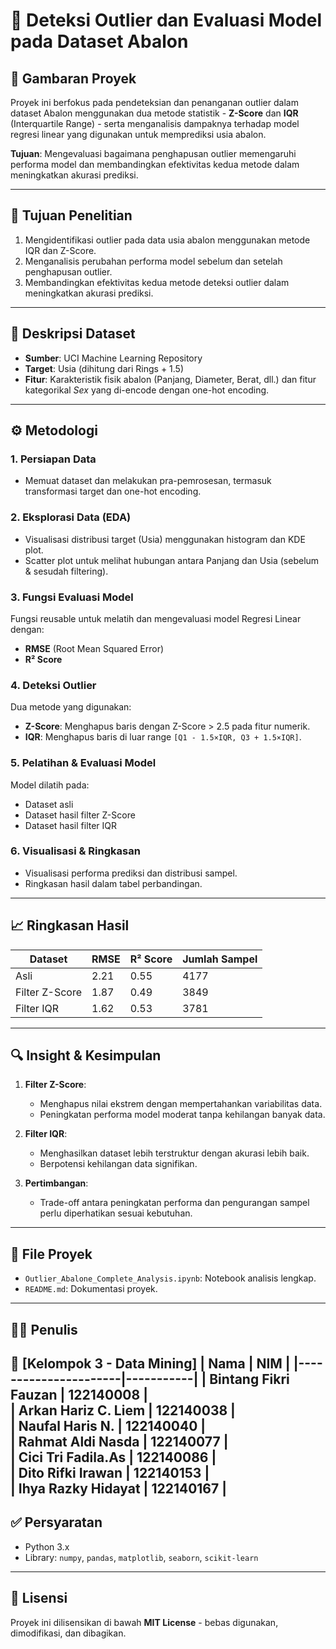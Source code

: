 # 🐚 Deteksi Outlier dan Evaluasi Model pada Dataset Abalon

## 📌 Gambaran Proyek
Proyek ini berfokus pada pendeteksian dan penanganan outlier dalam dataset Abalon menggunakan dua metode statistik - **Z-Score** dan **IQR** (Interquartile Range) - serta menganalisis dampaknya terhadap model regresi linear yang digunakan untuk memprediksi usia abalon.

**Tujuan**: Mengevaluasi bagaimana penghapusan outlier memengaruhi performa model dan membandingkan efektivitas kedua metode dalam meningkatkan akurasi prediksi.

---

## 🎯 Tujuan Penelitian
1. Mengidentifikasi outlier pada data usia abalon menggunakan metode IQR dan Z-Score.
2. Menganalisis perubahan performa model sebelum dan setelah penghapusan outlier.
3. Membandingkan efektivitas kedua metode deteksi outlier dalam meningkatkan akurasi prediksi.

---

## 📁 Deskripsi Dataset
- **Sumber**: UCI Machine Learning Repository
- **Target**: Usia (dihitung dari Rings + 1.5)
- **Fitur**: Karakteristik fisik abalon (Panjang, Diameter, Berat, dll.) dan fitur kategorikal *Sex* yang di-encode dengan one-hot encoding.

---

## ⚙️ Metodologi
### 1. Persiapan Data
- Memuat dataset dan melakukan pra-pemrosesan, termasuk transformasi target dan one-hot encoding.

### 2. Eksplorasi Data (EDA)
- Visualisasi distribusi target (Usia) menggunakan histogram dan KDE plot.
- Scatter plot untuk melihat hubungan antara Panjang dan Usia (sebelum & sesudah filtering).

### 3. Fungsi Evaluasi Model
Fungsi reusable untuk melatih dan mengevaluasi model Regresi Linear dengan:
- **RMSE** (Root Mean Squared Error)
- **R² Score**

### 4. Deteksi Outlier
Dua metode yang digunakan:
- **Z-Score**: Menghapus baris dengan Z-Score > 2.5 pada fitur numerik.
- **IQR**: Menghapus baris di luar range `[Q1 - 1.5×IQR, Q3 + 1.5×IQR]`.

### 5. Pelatihan & Evaluasi Model
Model dilatih pada:
- Dataset asli
- Dataset hasil filter Z-Score
- Dataset hasil filter IQR

### 6. Visualisasi & Ringkasan
- Visualisasi performa prediksi dan distribusi sampel.
- Ringkasan hasil dalam tabel perbandingan.

---

## 📈 Ringkasan Hasil
| Dataset          | RMSE  | R² Score | Jumlah Sampel |
|------------------|-------|----------|---------------|
| Asli            |  2.21   |  0.55    |  4177         |
| Filter Z-Score  |  1.87   |  0.49    |  3849         |
| Filter IQR      |  1.62   |  0.53    |  3781         |

---

## 🔍 Insight & Kesimpulan
1. **Filter Z-Score**:
   - Menghapus nilai ekstrem dengan mempertahankan variabilitas data.
   - Peningkatan performa model moderat tanpa kehilangan banyak data.

2. **Filter IQR**:
   - Menghasilkan dataset lebih terstruktur dengan akurasi lebih baik.
   - Berpotensi kehilangan data signifikan.

3. **Pertimbangan**:
   - Trade-off antara peningkatan performa dan pengurangan sampel perlu diperhatikan sesuai kebutuhan.

---

## 📂 File Proyek
- `Outlier_Abalone_Complete_Analysis.ipynb`: Notebook analisis lengkap.
- `README.md`: Dokumentasi proyek.

---

## 👨‍💻 Penulis
📌 [Kelompok 3 - Data Mining]
| Nama                 | NIM       | 
|----------------------|-----------|
| Bintang Fikri Fauzan | 122140008 |  
| Arkan Hariz C. Liem  | 122140038 |  
| Naufal Haris N.      | 122140040 |  
| Rahmat Aldi Nasda    | 122140077 |  
| Cici Tri Fadila.As   | 122140086 |  
| Dito Rifki Irawan    | 122140153 |  
| Ihya Razky Hidayat   | 122140167 | 
---

## ✅ Persyaratan
- Python 3.x
- Library: `numpy`, `pandas`, `matplotlib`, `seaborn`, `scikit-learn`

---

## 📜 Lisensi
Proyek ini dilisensikan di bawah **MIT License** - bebas digunakan, dimodifikasi, dan dibagikan.
